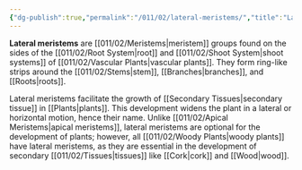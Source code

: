 ```yaml
---
{"dg-publish":true,"permalink":"/011/02/lateral-meristems/","title":"Lateral Meristems","tags":["BIOL412"],"noteIcon":"1","created":"2024-10-19T20:27:19.063-07:00","updated":"2024-10-03T23:19:44.416-07:00"}
---
```


**Lateral meristems** are [[011/02/Meristems\|meristem]] groups found on the sides of the [[011/02/Root System\|root]] and [[011/02/Shoot System\|shoot systems]] of [[011/02/Vascular Plants\|vascular plants]]. They form ring-like strips around the [[011/02/Stems\|stem]], [[Branches\|branches]], and [[Roots\|roots]].

Lateral meristems facilitate the growth of [[Secondary Tissues\|secondary tissue]] in [[Plants\|plants]]. This development widens the plant in a lateral or horizontal motion, hence their name. Unlike [[011/02/Apical Meristems\|apical meristems]], lateral meristems are optional for the development of plants; however, all [[011/02/Woody Plants\|woody plants]] have lateral meristems, as they are essential in the development of secondary [[011/02/Tissues\|tissues]] like [[Cork\|cork]] and [[Wood\|wood]].